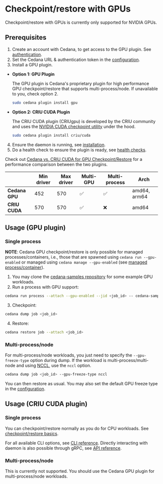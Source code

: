 # Checkpoint/restore with GPUs

Checkpoint/restore with GPUs is currently only supported for NVIDIA GPUs.

## Prerequisites

1. Create an account with Cedana, to get access to the GPU plugin. See [authentication](../../get-started/authentication.md).
2. Set the Cedana URL & authentication token in the [configuration](../../get-started/configuration.md).
3. Install a GPU plugin.

- **Option 1: GPU Plugin**

  The GPU plugin is Cedana's proprietary plugin for high performance GPU checkpoint/restore that supports multi-process/node. If unavailable to you, check option 2.

  ```sh
  sudo cedana plugin install gpu
  ```

- **Option 2: CRIU CUDA Plugin**

  The CRIU CUDA plugin (CRIUgpu) is developed by the CRIU community and uses the [NVIDIA CUDA checkpoint utility](https://github.com/NVIDIA/cuda-checkpoint) under the hood.

  ```sh
  sudo cedana plugin install criu/cuda
  ```

4. Ensure the daemon is running, see [installation](../../get-started/installation.md).
5. Do a health check to ensure the plugin is ready, see [health checks](../../get-started/health.md).

Check out [Cedana vs. CRIU CUDA for GPU Checkpoint/Restore](https://app.gitbook.com/s/2VUqakyWqaX9NCnQNYjD/articles/cedana-vs.-criu-cuda-for-gpu-checkpoint-restore "mention") for a performance comparison between the two plugins.

|                | Min driver | Max driver | Multi-GPU | Multi-process | Arch         |
| -------------- | ---------- | ---------- | --------- | ------------- | ------------ |
| **Cedana GPU** | 452        | 570        | ✅        | ✅            | amd64, arm64 |
| **CRIU CUDA**  | 570        | 570        | ✅        | ❌            | amd64        |

## Usage (GPU plugin)

### Single process

**NOTE**: Cedana GPU checkpoint/restore is only possible for managed processes/containers, i.e., those that are spawned using `cedana run --gpu-enabled` or managed using `cedana manage --gpu-enabled` (see [managed process/container](../managed.md)).

1. You may clone the [cedana-samples repository](https://github.com/cedana/cedana-samples) for some example GPU workloads.
2. Run a process with GPU support:

```sh
cedana run process --attach --gpu-enabled --jid <job_id> -- cedana-samples/gpu_smr/vector_add
```

3. Checkpoint:

```sh
cedana dump job <job_id>
```

4. Restore:

```sh
cedana restore job --attach <job_id>
```

### Multi-process/node

For multi-process/node workloads, you just need to specify the `--gpu-freeze-type` option during dump. If the workload is multi-process/multi-node and using [NCCL](https://developer.nvidia.com/nccl), use the `nccl` option.

```sh
cedana dump job <job_id> --gpu-freeze-type nccl
```

You can then restore as usual. You may also set the default GPU freeze type in the [configuration](../../get-started/configuration.md).

## Usage (CRIU CUDA plugin)

### Single process

You can checkpoint/restore normally as you do for CPU workloads. See [checkpoint/restore basics](../cr.md).

For all available CLI options, see [CLI reference](../../references/cli/cedana.md). Directly interacting with daemon is also possible through gRPC, see [API reference](../../references/api.md).

### Multi-process/node

This is currently not supported. You should use the Cedana GPU plugin for multi-process/node workloads.

